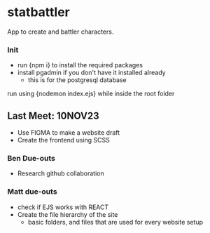# statbattler
App to create and battler characters.

### Init
- run {npm i} to install the required packages
- install pgadmin if you don't have it installed already
  - this is for the postgresql database


run using {nodemon index.ejs} while inside the root folder


## Last Meet: 10NOV23
- Use FIGMA to make a website draft
- Create the frontend using SCSS


### Ben Due-outs
- Research github collaboration


### Matt due-outs
- check if EJS works with REACT
- Create the file hierarchy of the site
  - basic folders, and files that are used for every website setup
